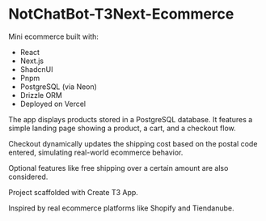 # NotChatBot-T3Next-Ecommerce
Mini ecommerce built with:

* React
* Next.js
* ShadcnUI
* Pnpm
* PostgreSQL (via Neon)
* Drizzle ORM
* Deployed on Vercel

The app displays products stored in a PostgreSQL database. It features a simple landing page showing a product, a cart, and a checkout flow.

Checkout dynamically updates the shipping cost based on the postal code entered, simulating real-world ecommerce behavior.

Optional features like free shipping over a certain amount are also considered.

Project scaffolded with Create T3 App.

Inspired by real ecommerce platforms like Shopify and Tiendanube.
